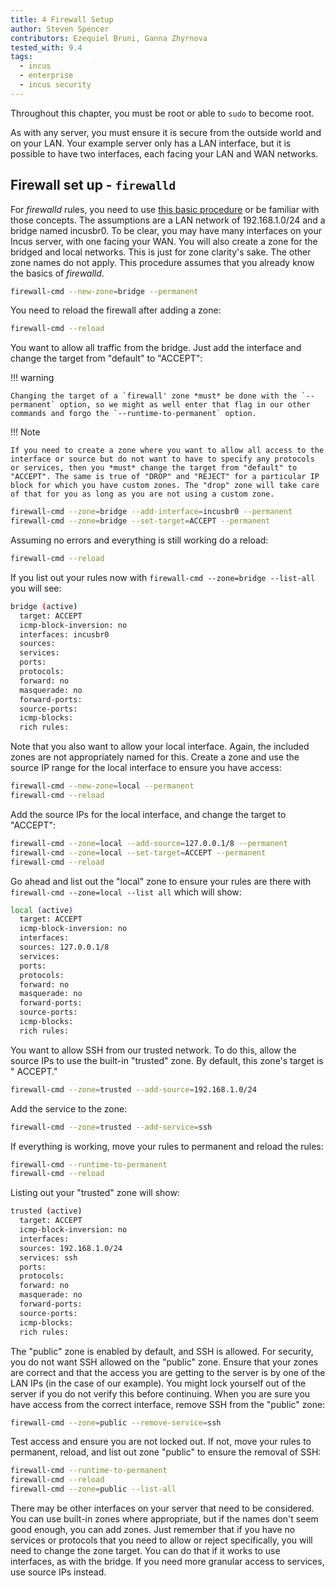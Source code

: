 ```yaml
---
title: 4 Firewall Setup
author: Steven Spencer
contributors: Ezequiel Bruni, Ganna Zhyrnova
tested_with: 9.4
tags:
  - incus 
  - enterprise
  - incus security
---
```


Throughout this chapter, you must be root or able to `sudo` to become root.

As with any server, you must ensure it is secure from the outside world and on your LAN. Your example server only has a LAN interface, but it is possible to have two interfaces, each facing your LAN and WAN networks.  

## Firewall set up - `firewalld`

For _firewalld_ rules, you need to use [this basic procedure](../../guides/security/firewalld.md) or be familiar with those concepts. The assumptions are a LAN network of 192.168.1.0/24 and a bridge named incusbr0. To be clear, you may have many interfaces on your Incus server, with one facing your WAN. You will also create a zone for the bridged and local networks. This is just for zone clarity's sake. The other zone names do not apply. This procedure assumes that you already know the basics of _firewalld_.

```bash
firewall-cmd --new-zone=bridge --permanent
```

You need to reload the firewall after adding a zone:

```bash
firewall-cmd --reload
```

You want to allow all traffic from the bridge. Just add the interface and change the target from "default" to "ACCEPT":

!!! warning

    Changing the target of a `firewall' zone *must* be done with the `--permanent` option, so we might as well enter that flag in our other commands and forgo the `--runtime-to-permanent` option.

!!! Note

    If you need to create a zone where you want to allow all access to the interface or source but do not want to have to specify any protocols or services, then you *must* change the target from "default" to "ACCEPT". The same is true of "DROP" and "REJECT" for a particular IP block for which you have custom zones. The "drop" zone will take care of that for you as long as you are not using a custom zone.

```bash
firewall-cmd --zone=bridge --add-interface=incusbr0 --permanent
firewall-cmd --zone=bridge --set-target=ACCEPT --permanent
```

Assuming no errors and everything is still working do a reload:

```bash
firewall-cmd --reload
```

If you list out your rules now with `firewall-cmd --zone=bridge --list-all` you will see:

```bash
bridge (active)
  target: ACCEPT
  icmp-block-inversion: no
  interfaces: incusbr0
  sources:
  services:
  ports:
  protocols:
  forward: no
  masquerade: no
  forward-ports:
  source-ports:
  icmp-blocks:
  rich rules:
```

Note that you also want to allow your local interface. Again, the included zones are not appropriately named for this. Create a zone and use the source IP range for the local interface to ensure you have access:

```bash
firewall-cmd --new-zone=local --permanent
firewall-cmd --reload
```

Add the source IPs for the local interface, and change the target to "ACCEPT":

```bash
firewall-cmd --zone=local --add-source=127.0.0.1/8 --permanent
firewall-cmd --zone=local --set-target=ACCEPT --permanent
firewall-cmd --reload
```

Go ahead and list out the "local" zone to ensure your rules are there with `firewall-cmd --zone=local --list all` which will show:

```bash
local (active)
  target: ACCEPT
  icmp-block-inversion: no
  interfaces:
  sources: 127.0.0.1/8
  services:
  ports:
  protocols:
  forward: no
  masquerade: no
  forward-ports:
  source-ports:
  icmp-blocks:
  rich rules:
```

You want to allow SSH from our trusted network. To do this, allow the source IPs to use the built-in "trusted" zone. By default, this zone's target is " ACCEPT."

```bash
firewall-cmd --zone=trusted --add-source=192.168.1.0/24
```

Add the service to the zone:

```bash
firewall-cmd --zone=trusted --add-service=ssh
```

If everything is working, move your rules to permanent and reload the rules:

```bash
firewall-cmd --runtime-to-permanent
firewall-cmd --reload
```

Listing out your "trusted" zone will show:

```bash
trusted (active)
  target: ACCEPT
  icmp-block-inversion: no
  interfaces:
  sources: 192.168.1.0/24
  services: ssh
  ports:
  protocols:
  forward: no
  masquerade: no
  forward-ports:
  source-ports:
  icmp-blocks:
  rich rules:
```

The "public" zone is enabled by default, and SSH is allowed. For security, you do not want SSH allowed on the "public" zone. Ensure that your zones are correct and that the access you are getting to the server is by one of the LAN IPs (in the case of our example). You might lock yourself out of the server if you do not verify this before continuing. When you are sure you have access from the correct interface, remove SSH from the "public" zone:

```bash
firewall-cmd --zone=public --remove-service=ssh
```

Test access and ensure you are not locked out. If not, move your rules to permanent, reload, and list out zone "public" to ensure the removal of SSH:

```bash
firewall-cmd --runtime-to-permanent
firewall-cmd --reload
firewall-cmd --zone=public --list-all
```

There may be other interfaces on your server that need to be considered. You can use built-in zones where appropriate, but if the names don't seem good enough, you can add zones. Just remember that if you have no services or protocols that you need to allow or reject specifically, you will need to change the zone target. You can do that if it works to use interfaces, as with the bridge. If you need more granular access to services, use source IPs instead.
